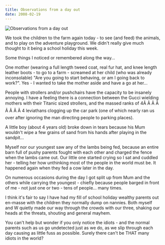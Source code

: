 ```yaml
---
title: Observations from a day out
date: 2008-02-19
---
```


![Observations from a day out](https://source.unsplash.com/hopX_jpVtRM/1600x900)

We took the children to the farm again today - to see (and feed) the animals, and to play on the adventure playground. We didn't really give much thought to it being a school holiday this week.

Some things I noticed or remembered along the way...

One mother (wearing a full length tweed coat, real fur hat, and knee length leather boots - to go to a farm - screamed at her child (who was already inconsolable) "Are you going to start behaving, or am I going back to work?". Yes - I wanted to take the mother aside and have a go at her...

People with strollers and/or pushchairs have the capacity to be insanely annoying. I have a feeling there is a connection between the Gucci wielding mothers with their Titanic sized strollers, and the massed ranks of 4Ã Ã Ã Ã Ã Ã Ã Ã 4 leviathans clogging up the car park (one of which nearly ran us over after ignoring the man directing people to parking places).

A little boy (about 4 years old) broke down in tears because his Mum wouldn't wipe a few grains of sand from his hands after playing in the sandpit...

Myself nor our youngest saw any of the lambs being fed, because an entire barn full of pushy parents fought with each other and charged the fence when the lambs came out. Our little one started crying so I sat and cuddled her - telling her how unthinking most of the people in the world must be. It happened again when they fed a cow later in the day.

On numerous occasions during the day I got split up from Mum and the others while carrying the youngest - chiefly because people barged in front of me - not just one or two - tens of people... many times.

I think it's fair to say I have had my fill of school holiday wealthy parents out en-masse with the children they normally dump on nannies. Both myself and W quietly made our way through the crowds with our three, shaking our heads at the threats, shouting and general mayhem.

You can't help but wonder if you only notice the idiots - and the normal parents such as us go undetected just as we do, as we slip through each day causing as little fuss as possible. Surely there can't be THAT many idiots in the world?